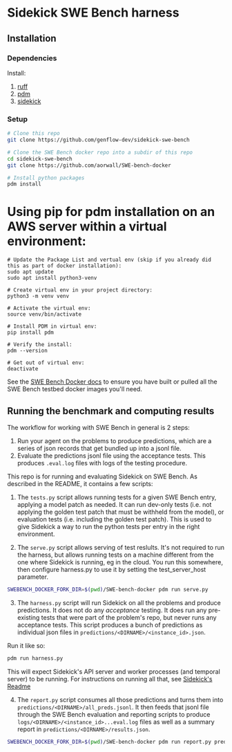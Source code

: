 # Sidekick SWE Bench harness

## Installation

### Dependencies

Install:

1. [ruff](https://docs.astral.sh/ruff/installation/)
2. [pdm](https://pdm-project.org/en/latest/#installation)
3. [sidekick](TODO)

### Setup

```sh
# Clone this repo
git clone https://github.com/genflow-dev/sidekick-swe-bench

# Clone the SWE Bench docker repo into a subdir of this repo
cd sidekick-swe-bench
git clone https://github.com/aorwall/SWE-bench-docker

# Install python packages
pdm install
```


# Using pip for pdm installation on an AWS server within a virtual environment:
```
# Update the Package List and vertual env (skip if you already did this as part of docker installation):
sudo apt update
sudo apt install python3-venv

# Create virtual env in your project directory:
python3 -m venv venv

# Activate the virtual env:
source venv/bin/activate

# Install PDM in virtual env:
pip install pdm

# Verify the install:
pdm --version

# Get out of virtual env:
deactivate
```

See the
[SWE Bench Docker docs](https://github.com/aorwall/SWE-bench-docker)
to ensure you have built or pulled all the SWE Bench testbed
docker images you'll need.

## Running the benchmark and computing results

The workflow for working with SWE Bench in general is 2 steps:

1. Run your agent on the problems to produce predictions, which are a series of json records that get bundled up into a jsonl file.
2. Evaluate the predictions jsonl file using the acceptance tests. This produces `.eval.log` files with logs of the testing procedure.

This repo is for running and evaluating Sidekick on SWE Bench. As described in the README, it contains a few scripts:

1. The `tests.py` script allows running tests for a given SWE Bench entry, applying a model patch as needed. It can run dev-only tests (i.e. not applying the golden test patch that must be withheld from the model), or evaluation tests (i.e. including the golden test patch). This is used to give Sidekick a way to run the python tests per entry in the right environment.

2. The `serve.py` script allows serving of test reslults. It's not required to run the harness, but allows running tests on a machine different from the one where Sidekick is running, eg in the cloud. You run this somewhere, then configure harness.py to use it by setting the test_server_host parameter.

```sh
SWEBENCH_DOCKER_FORK_DIR=$(pwd)/SWE-bench-docker pdm run serve.py
```

3. The `harness.py` script will run Sidekick on all the problems and produce predictions. It does not do any *acceptance* testing. It does run any pre-existing tests that were part of the problem's repo, but never runs any acceptance tests. This script produces a bunch of predictions as individual json files in `predictions/<DIRNAME>/<instance_id>.json`.

Run it like so:

```sh
pdm run harness.py 
```

This will expect Sidekick's API server and worker processes (and temporal server) to be running. For instructions on running all that, see [Sidekick's Readme](TODO)

4. The `report.py` script consumes all those predictions and turns them into `predictions/<DIRNAME>/all_preds.jsonl`. It then feeds that jsonl file through the SWE Bench evaluation and reporting scripts to produce `logs/<DIRNAME>/<instance_id>...eval.log` files as well as a summary report in `predictions/<DIRNAME>/results.json`.


```sh
SWEBENCH_DOCKER_FORK_DIR=$(pwd)/SWE-bench-docker pdm run report.py predictions/<DIRNAME>
```
